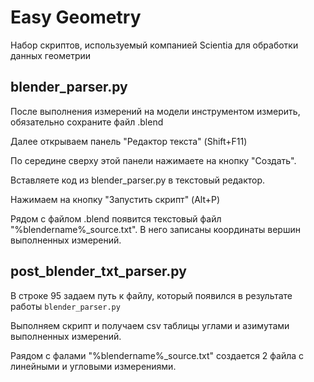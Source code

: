 # Easy Geometry
Набор скриптов, используемый компанией Scientia для обработки данных геометрии

## blender_parser.py
После выполнения измерений на модели инструментом измерить, обязательно сохраните файл .blend

Далее открываем панель "Редактор текста" (Shift+F11)

По середине сверху этой панели нажимаете на кнопку "Создать".

Вставляете код из blender_parser.py в текстовый редактор.

Нажимаем на кнопку "Запустить скрипт" (Alt+P)

Рядом с файлом .blend появится текстовый файл "%blendername%_source.txt". В него записаны координаты вершин выполненных измерений.

## post_blender_txt_parser.py
В строке 95 задаем путь к файлу, который появился в результате работы `blender_parser.py`

Выполняем скрипт и получаем csv таблицы углами и азимутами выполненных измерений.

Раядом с фалами "%blendername%_source.txt" cоздается 2 файла с линейными и угловыми измерениями.

